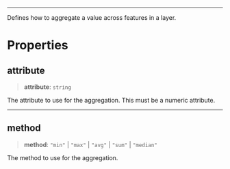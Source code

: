 ***

Defines how to aggregate a value across features in a layer.

# Properties

## attribute

> **attribute**: `string`

The attribute to use for the aggregation. This must be a numeric attribute.

***

## method

> **method**: `"min"` | `"max"` | `"avg"` | `"sum"` | `"median"`

The method to use for the aggregation.
